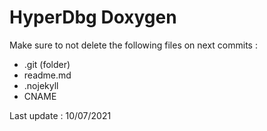 # HyperDbg Doxygen

Make sure to not delete the following files on next commits :
- .git (folder)
- readme.md
- .nojekyll
- CNAME

Last update : 10/07/2021
